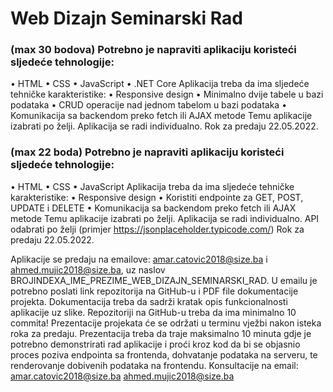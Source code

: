 # Web Dizajn Seminarski Rad

### (max 30 bodova) Potrebno je napraviti aplikaciju koristeći sljedeće tehnologije:
•	HTML
•	CSS
•	JavaScript
•	.NET Core
Aplikacija treba da ima sljedeće tehničke karakteristike:
•	Responsive design
•	Minimalno dvije tabele u bazi podataka
•	CRUD operacije nad jednom tabelom u bazi podataka
•	Komunikacija sa backendom preko fetch ili AJAX metode
Temu aplikacije izabrati po želji. Aplikacija se radi individualno. Rok za predaju 22.05.2022.

### (max 22 boda) Potrebno je napraviti aplikaciju koristeći sljedeće tehnologije:
•	HTML
•	CSS
•	JavaScript
Aplikacija treba da ima sljedeće tehničke karakteristike:
•	Responsive design
•	Koristiti endpointe za GET, POST, UPDATE i DELETE
•	Komunikacija sa backendom preko fetch ili AJAX metode
Temu aplikacije izabrati po želji. Aplikacija se radi individualno. API odabrati po želji (primjer https://jsonplaceholder.typicode.com/)  Rok za predaju 22.05.2022.

Aplikacije se predaju na emailove: amar.catovic2018@size.ba i ahmed.mujic2018@size.ba, uz naslov BROJINDEXA_IME_PREZIME_WEB_DIZAJN_SEMINARSKI_RAD. U emailu je potrebno poslati link repozitorija na GitHub-u i PDF file dokumentacije projekta. Dokumentacija treba da sadrži kratak opis funkcionalnosti aplikacije uz slike. Repozitoriji na GitHub-u treba da ima minimalno 10 commita!
Prezentacije projekata će se održati u terminu vježbi nakon isteka roka za predaju. Prezentacija treba da traje maksimalno 10 minuta gdje je potrebno demonstrirati rad aplikacije i proći kroz kod da bi se objasnio proces poziva endpointa sa frontenda, dohvatanje podataka na serveru, te renderovanje dobivenih podataka na frontendu.
Konsultacije na email:
amar.catovic2018@size.ba
ahmed.mujic2018@size.ba
